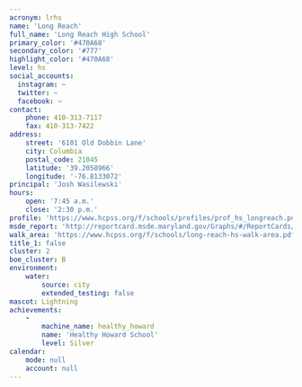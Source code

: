 ```yaml
---
acronym: lrhs
name: 'Long Reach'
full_name: 'Long Reach High School'
primary_color: '#470A68'
secondary_color: '#777'
highlight_color: '#470A68'
level: hs
social_accounts:
  instagram: ~
  twitter: ~
  facebook: ~
contact:
    phone: 410-313-7117
    fax: 410-313-7422
address:
    street: '6101 Old Dobbin Lane'
    city: Columbia
    postal_code: 21045
    latitude: '39.2058966'
    longitude: '-76.8133072'
principal: 'Josh Wasilewski'
hours:
    open: '7:45 a.m.'
    close: '2:30 p.m.'
profile: 'https://www.hcpss.org/f/schools/profiles/prof_hs_longreach.pdf'
msde_report: 'http://reportcard.msde.maryland.gov/Graphs/#/ReportCards/ReportCardSchool/1//1/13/0623/'
walk_area: 'https://www.hcpss.org/f/schools/long-reach-hs-walk-area.pdf'
title_1: false
cluster: 2
boe_cluster: B
environment:
    water:
        source: city
        extended_testing: false
mascot: Lightning
achievements:
    -
        machine_name: healthy_howard
        name: 'Healthy Howard School'
        level: Silver
calendar:
    mode: null
    account: null
---
```

